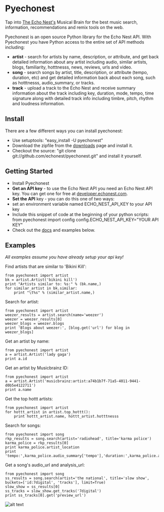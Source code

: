 # Pyechonest

Tap into [The Echo Nest's](http://the.echonest.com/) Musical Brain for the best music search, information, recommendations and remix tools on the web.

Pyechonest is an open source Python library for the Echo Nest API.  With Pyechonest you have Python access to the entire set of API methods including:

  * **artist** - search for artists by name, description, or attribute, and get back detailed information about any artist including audio, similar artists, blogs, familiarity, hotttnesss, news, reviews, urls and video.
  * **song** - search songs by artist, title, description, or attribute (tempo, duration, etc) and get detailed information back about each song, such as hotttnesss, audio_summary, or tracks.
  * **track** - upload a track to the Echo Nest and receive summary information about the track including key, duration, mode, tempo, time signature along with detailed track info including timbre, pitch, rhythm and loudness information.

## Install
There are a few different ways you can install pyechonest:

* Use setuptools: "easy_install -U pyechonest"
* Download the zipfile from the [downloads](https://github.com/echonest/pyechonest/archives/master) page and install it. 
* Checkout the source: "git clone git://github.com/echonest/pyechonest.git" and install it yourself.
   
## Getting Started
 * Install Pyechonest
 * **Get an API key** - to use the Echo Nest API you need an Echo Nest API key.  You can get one for free at [developer.echonest.com](http://developer.echonest.com).
 * **Set the API** key - you can do this one of two ways:
  * set an environment variable named ECHO_NEST_API_KEY to your API key
  * Include this snippet of code at the beginning of your python scripts:
    from pyechonest import config
    config.ECHO_NEST_API_KEY="YOUR API KEY"
 * Check out the [docs](http://echonest.github.com/pyechonest/) and examples below.

## Examples
*All examples assume you have already setup your api key!*

Find artists that are similar to 'Bikini Kill':

    from pyechonest import artist
    bk = artist.Artist('bikini kill')
    print "Artists similar to: %s:" % (bk.name,)
    for similar_artist in bk.similar:
        print "\t%s" % (similar_artist.name,)

Search for artist:

    from pyechonest import artist
    weezer_results = artist.search(name='weezer')
    weezer = weezer_results[0]
    weezer_blogs = weezer.blogs
    print 'Blogs about weezer:', [blog.get('url') for blog in weezer_blogs]

Get an artist by name:

    from pyechonest import artist
    a = artist.Artist('lady gaga')
    print a.id

Get an artist by Musicbrainz ID:

    from pyechonest import artist
    a = artist.Artist('musicbrainz:artist:a74b1b7f-71a5-4011-9441-d0b5e4122711')
    print a.name

Get the top hottt artists:

    from pyechonest import artist
    for hottt_artist in artist.top_hottt():
        print hottt_artist.name, hottt_artist.hotttnesss

Search for songs:

    from pyechonest import song
    rkp_results = song.search(artist='radiohead', title='karma police')
    karma_police = rkp_results[0]
    print karma_police.artist_location
    print 'tempo:',karma_police.audio_summary['tempo'],'duration:',karma_police.audio_summary['duration']

Get a song's audio_url and analysis_url:

    from pyechonest import song
    ss_results = song.search(artist='the national', title='slow show', buckets=['id:7digital', 'tracks'], limit=True)
    slow_show = ss_results[0]
    ss_tracks = slow_show.get_tracks('7digital')
    print ss_tracks[0].get('preview_url')

![alt text](http://i.imgur.com/WWLYo.gif "Frustrated cat can't believe this is the 12th time he's clicked on an auto-linked README.md URL")
